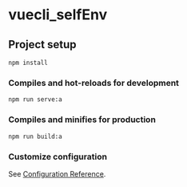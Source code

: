 # vuecli_selfEnv

## Project setup
```
npm install
```

### Compiles and hot-reloads for development
```
npm run serve:a
```

### Compiles and minifies for production
```
npm run build:a
```

### Customize configuration
See [Configuration Reference](https://cli.vuejs.org/config/).

